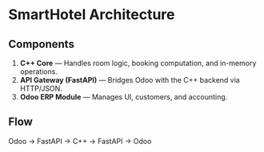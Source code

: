 # SmartHotel Architecture

## Components
1. **C++ Core** — Handles room logic, booking computation, and in-memory operations.
2. **API Gateway (FastAPI)** — Bridges Odoo with the C++ backend via HTTP/JSON.
3. **Odoo ERP Module** — Manages UI, customers, and accounting.

## Flow
Odoo → FastAPI → C++ → FastAPI → Odoo
